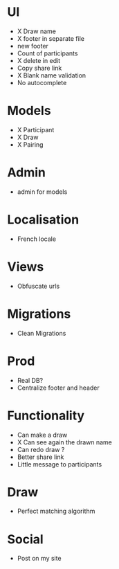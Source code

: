 # UI
- X Draw name
- X footer in separate file
- new footer
- Count of participants
- X delete in edit
- Copy share link
- X Blank name validation
- No autocomplete

# Models
- X Participant
- X Draw
- X Pairing

# Admin
- admin for models

# Localisation
- French locale

# Views
- Obfuscate urls

# Migrations
- Clean Migrations

# Prod
- Real DB?
- Centralize footer and header

# Functionality
- Can make a draw
- X Can see again the drawn name
- Can redo draw ?
- Better share link
- Little message to participants

# Draw
- Perfect matching algorithm

# Social
- Post on my site